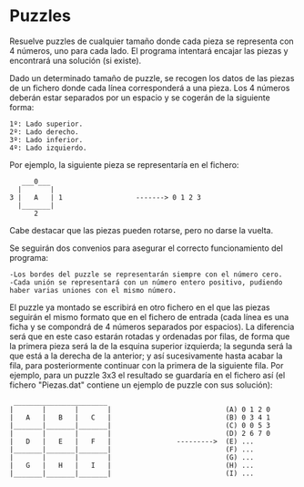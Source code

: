 # Puzzles
Resuelve puzzles de cualquier tamaño donde cada pieza se representa con 4 números, uno para cada lado. El programa intentará encajar las piezas y encontrará una solución (si existe).

Dado un determinado tamaño de puzzle, se recogen los datos de las piezas de un fichero donde cada línea corresponderá a una pieza. Los 4 números deberán estar separados por un espacio y se cogerán de la siguiente forma:

    1º: Lado superior.
    2º: Lado derecho.
    3º: Lado inferior.
    4º: Lado izquierdo.
  
Por ejemplo, la siguiente pieza se representaría en el fichero:

       ___0___
      |       |                       
    3 |   A   | 1                  -------> 0 1 2 3
      |_______|
          2
        
Cabe destacar que las piezas pueden rotarse, pero no darse la vuelta.

Se seguirán dos convenios para asegurar el correcto funcionamiento del programa:

    -Los bordes del puzzle se representarán siempre con el número cero.
    -Cada unión se representará con un número entero positivo, pudiendo haber varias uniones con el mismo número.
  
El puzzle ya montado se escribirá en otro fichero en el que las piezas seguirán el mismo formato que en el fichero de entrada (cada línea es una ficha y se compondrá de 4 números separados por espacios). La diferencia será que en este caso estarán rotadas y ordenadas por filas, de forma que la primera pieza será la de la esquina superior izquierda; la segunda será la que está a la derecha de la anterior; y así sucesivamente hasta acabar la fila, para posteriormente continuar con la primera de la siguiente fila.
Por ejemplo, para un puzzle 3x3 el resultado se guardaría en el fichero así (el fichero "Piezas.dat" contiene un ejemplo de puzzle con sus solución):

     _______________________
    |       |       |       |                            (A) 0 1 2 0
    |   A   |   B   |   C   |                            (B) 0 3 4 1
    |_______|_______|_______|                            (C) 0 0 5 3
    |       |       |       |                            (D) 2 6 7 0
    |   D   |   E   |   F   |                --------->  (E) ...
    |_______|_______|_______|                            (F) ...
    |       |       |       |                            (G) ...
    |   G   |   H   |   I   |                            (H) ...
    |_______|_______|_______|                            (I) ...
